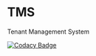 # TMS
Tenant Management System

[![Codacy Badge](https://api.codacy.com/project/badge/Grade/27ac1a7c89644a059c4af7c00e0c8c45)](https://www.codacy.com/app/GrandViewTech/tms?utm_source=github.com&amp;utm_medium=referral&amp;utm_content=GrandViewTech/tms&amp;utm_campaign=Badge_Grade)
